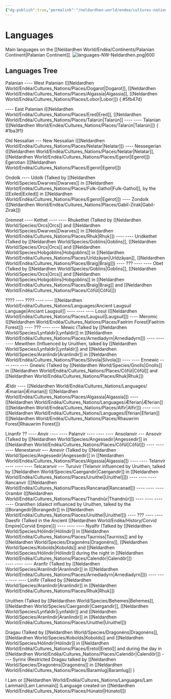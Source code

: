 ```yaml
---
{"dg-publish":true,"permalink":"/neldardhen-world/endea/cultures-nations/languages/languages/"}
---
```



# Languages
Main languages on the [[Neldardhen World/Endëa/Continents/Palanian Continent\|Palanian Continent]].
![languages-NW-Neldardhen.png|600](/img/user/languages-NW-Neldardhen.png)

## Languages Tree
Palanian
---- West Palanian ([[Neldardhen World/Endëa/Cultures_Nations/Places/Dogarot\|Dogarot]], [[Neldardhen World/Endëa/Cultures_Nations/Places/Algassia\|Algassia]], [[Neldardhen World/Endëa/Cultures_Nations/Places/Lobor\|Lobor]])
{ #5fb47d}

---- East Palanian ([[Neldardhen World/Endëa/Cultures_Nations/Places/Ered\|Ered]], [[Neldardhen World/Endëa/Cultures_Nations/Places/Talarún\|Talarún]]
---- ---- Talanian ([[Neldardhen World/Endëa/Cultures_Nations/Places/Talarún\|Talarún]]) 
{ #1ba3f1}


Old Nessalian	--- New Nessalian ([[Neldardhen World/Endëa/Cultures_Nations/Places/Nelatar\|Nelatar]])
---- Nessegerian ([[Neldardhen World/Endëa/Cultures_Nations/Places/Nelatar\|Nelatar]], [[Neldardhen World/Endëa/Cultures_Nations/Places/Egerot\|Egerot]])
Egerotian ([[Neldardhen World/Endëa/Cultures_Nations/Places/Egerot\|Egerot]])


Ondolk
---- Udolk (Talked by [[Neldardhen World/Species/Dwarves\|Dwarves]] in [[Neldardhen World/Endëa/Cultures_Nations/Places/Fulk-Gathol\|Fulk-Gathol]], by the [[Exiled\|Exiled]] in [[Neldardhen World/Endëa/Cultures_Nations/Places/Egerot\|Egerot]])
---- Zondolk ([[Neldardhen World/Endëa/Cultures_Nations/Places/Gabil-Zirak\|Gabil-Zirak]])


Gremnet
---- Kethet
---- ---- Rhukethet (Talked by [[Neldardhen World/Species/Orcs\|Orcs]] and [[Neldardhen World/Species/Dwarves\|Dwarves]] in [[Neldardhen World/Endëa/Cultures_Nations/Places/Rhuk\|Rhuk]])
---- ---- Uridkethet (Talked by [[Neldardhen World/Species/Goblins\|Goblins]], [[Neldardhen World/Species/Orcs\|Orcs]] and [[Neldardhen World/Species/Hobgoblins\|Hobgoblins]]  in [[Neldardhen World/Endëa/Cultures_Nations/Places/Urîdzâyan\|Urîdzâyan]], [[Neldardhen World/Endëa/Cultures_Nations/Places/Braig\|Braig]])
---- ???
---- ---- Obet (Talked by [[Neldardhen World/Species/Goblins\|Goblins]], [[Neldardhen World/Species/Orcs\|Orcs]] and [[Neldardhen World/Species/Hobgoblins\|Hobgoblins]] in [[Neldardhen World/Endëa/Cultures_Nations/Places/Braig\|Braig]] and [[Neldardhen World/Endëa/Cultures_Nations/Places/Côfûl\|Côfûl]])


????
---- ????
---- ---- [[Neldardhen World/Endëa/Cultures_Nations/Languages/Ancient Laugsuil Language\|Anciant Laugsuil]]
---- ---- ---- Losul ([[Neldardhen World/Endëa/Cultures_Nations/Places/Laugsuil\|Laugsuil]])
---- Meromic ([[Neldardhen World/Endëa/Cultures_Nations/Places/Faelrim Forest\|Faelrim Forest]])
---- ??? 
---- ---- Mewic	(Talked by [[Neldardhen World/Species/Lynfaldir\|Lynfaldir]] in [[Neldardhen World/Endëa/Cultures_Nations/Places/Arnediadyrn\|Arnediadyrn]])
---- ---- ---- Mewithen (Influenced by Uruithen, talked by [[Neldardhen World/Species/Lynfaldir\|Lynfaldir]] and [[Neldardhen World/Species/Aranlindir\|Aranlindir]] in [[Neldardhen World/Endëa/Cultures_Nations/Places/Silvola\|Silvola]])
---- ---- Ennewic
---- ---- ---- Gnewic (Talked by [[Neldardhen World/Species/Gnolls\|Gnolls]] in [[Neldardhen World/Endëa/Cultures_Nations/Places/Côfûl\|Côfûl]] and [[Neldardhen World/Endëa/Cultures_Nations/Places/Rhuk\|Rhuk]])


Ældir
---- [[Neldardhen World/Endëa/Cultures_Nations/Languages/Æmarian\|Æmarian]] ([[Neldardhen World/Endëa/Cultures_Nations/Places/Algassia\|Algassia]])
---- [[Neldardhen World/Endëa/Cultures_Nations/Languages/Æferian\|Æferian]] ([[Neldardhen World/Endëa/Cultures_Nations/Places/Alfir\|Alfir]])
---- ---- [[Neldardhen World/Endëa/Cultures_Nations/Languages/Eferian\|Eferian]] ([[Neldardhen World/Endëa/Cultures_Nations/Places/Rhauwrim Forest\|Rhauwrim Forest]])


Linanfir ??
---- Anvir
---- ---- Palanvir
---- ---- ---- Ansolanvir ---	Ansovir (Talked by [[Neldardhen World/Species/Angessedir\|Angessedir]] in [[Neldardhen World/Endëa/Cultures_Nations/Places/Côfûl\|Côfûl]])
---- ---- ---- Menestanvir --- 	Amevir (Talked by [[Neldardhen World/Species/Angessedir\|Angessedir]] in [[Neldardhen World/Endëa/Cultures_Nations/Places/Algassia\|Algassia]])
---- ---- Telanvir	
---- ---- ---- Telcaranvir ---	Turuivir (Telanvir influenced by Uruithen, talked by [[Neldardhen World/Species/Caergandir\|Caergandir]] in [[Neldardhen World/Endëa/Cultures_Nations/Places/Uruithel\|Uruithel]]])
---- ---- ---- Rancanvir ([[Neldardhen World/Endëa/Cultures_Nations/Places/Rancanad\|Rancanad]])
---- ---- ---- Orambir ([[Neldardhen World/Endëa/Cultures_Nations/Places/Thandnûr\|Thandnûr]])
---- ---- ---- ---- Oranithen (dialect influanced by Uruithen, talked by the [[Borangedir\|Borangedir]] in [[Neldardhen World/Endëa/Cultures_Nations/Places/Uruithel\|Uruithel]])
---- ???
---- ---- Daesfir (Talked in the Ancient [[Neldardhen World/Endëa/History/Corvid Empire\|Corvid Empire]])
---- ---- ---- Nyalfir	(Talked by [[Neldardhen World/Species/Hólindir\|Hólindir]] in [[Neldardhen World/Endëa/Cultures_Nations/Places/Taurniss\|Taurniss]] and by [[Neldardhen World/Species/Dragonéns\|Dragonéns]], [[Neldardhen World/Species/Kobolds\|Kobolds]] and [[Neldardhen World/Species/Hólindir\|Hólindir]] during the night in [[Neldardhen World/Endëa/Cultures_Nations/Places/Calendôr\|Calendôr]])	
---- ---- ---- Aranfir (Talked by [[Neldardhen World/Species/Aranlindir\|Aranlindir]] in ([[Neldardhen World/Endëa/Cultures_Nations/Places/Arnediadyrn\|Arnediadyrn]]))
---- ---- ---- ---- Linifir (Talked by [[Neldardhen World/Species/Aranlindir\|Aranlindir]] in [[Neldardhen World/Endëa/Cultures_Nations/Places/Rhuk\|Rhuk]])

Uruithen (Talked by [[Neldardhen World/Species/Behemes\|Behemes]], [[Neldardhen World/Species/Caergandir\|Caergandir]], [[Neldardhen World/Species/Lynfaldir\|Lynfaldir]] and [[Neldardhen World/Species/Aranlindir\|Aranlindir]] in [[Neldardhen World/Endëa/Cultures_Nations/Places/Uruithel\|Uruithel]])

Dragau (Talked by [[Neldardhen World/Species/Dragonéns\|Dragonéns]], [[Neldardhen World/Species/Kobolds\|Kobolds]] and [[Neldardhen World/Species/Hólindir\|Hólindir]] in [[Neldardhen World/Endëa/Cultures_Nations/Places/Eretol\|Eretol]] and during the day in [[Neldardhen World/Endëa/Cultures_Nations/Places/Calendôr\|Calendôr]]) 
---- Syrinx (Restricted Dragau talked by [[Neldardhen World/Species/Dragonéns\|Dragonéns]] in [[Neldardhen World/Endëa/Cultures_Nations/Places/Baramlug\|Baramlug]] )

I Lam or [[Neldardhen World/Endëa/Cultures_Nations/Languages/Lam Lammain\|Lam Lammain]] (Language created on [[Neldardhen World/Endëa/Cultures_Nations/Places/Húnatol\|Húnatol]])
